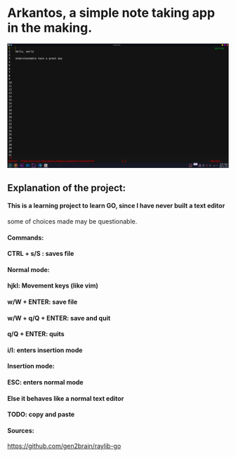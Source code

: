 # Arkantos, a simple note taking app in the making.

<img src="Arkantos.png">


## Explanation of the project:

#### This is a learning project to learn GO, since I have never built a text editor
some of choices made may be questionable.

#### Commands:

#### CTRL + s/S : saves file

#### Normal mode:
####    hjkl: Movement keys (like vim)
####    w/W + ENTER: save file
####    w/W + q/Q + ENTER: save and quit
####    q/Q + ENTER: quits
####    i/I: enters insertion mode

#### Insertion mode:
####    ESC: enters normal mode
####    Else it behaves like a normal text editor
####    TODO: copy and paste

#### Sources:
<a>https://github.com/gen2brain/raylib-go</a>